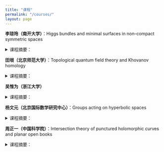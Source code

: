 ```yaml
---
title: "课程"
permalink: "/courses/"
layout: page
---
```




<p><b>李琼玲（南开大学）</b>：Higgs bundles and minimal surfaces in non-compact symmetric spaces</p> 
<details>
<summary>课程摘要：</summary>
待定
</details>


<p><b>田垠（北京师范大学）</b>：Topological quantum field theory and Khovanov homology</p> 
  <details>
<summary>课程摘要：</summary>
<p>Lecture 1. Jones and quantum group<br>
   Lecture 2. Topological quantum field theory and Khovanov homology (Kh)<br>
   Lecture 3. Categorified quantum group<br>
   Lecture 4. Application of Kh, symplectic Kh.</p> 
</details>


<p><b>吴惟为（浙江大学）</b><br>
  
<details>
<summary>课程摘要：</summary>
待定
</details>


<p><b>杨文元（北京国际数学研究中心）</b>：Groups acting on hyperbolic spaces</p> 

<details>
<summary>课程摘要：</summary>
待定
</details>


<p><b>周正一（中国科学院）</b>：Intersection theory of punctured holomorphic curves and planar open books</p> 

<details>
<summary>课程摘要：</summary>
<p>Using Wendl's theorem on planar open book as an example, we will introduce Siefring’s intersection theory for punctured holomorphic curves.
<br>
  Lecture 1: Open books, symplectic Lefschetz fibrations, Wendl’s theorem on planar open books and its applications in symplectic fillings.
<br>
   Lecture 2-3: Siefring’s intersection theory for punctured holomorphic curves.<br>
   Lecture 4: Proof of Wendl’s theorem.</p> 
</details>
